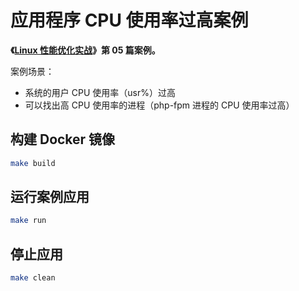 # 应用程序 CPU 使用率过高案例

**《[Linux 性能优化实战](https://time.geekbang.org/column/intro/140)》第 05 篇案例。**

案例场景：

* 系统的用户 CPU 使用率（usr%）过高
* 可以找出高 CPU 使用率的进程（php-fpm 进程的 CPU 使用率过高）

## 构建 Docker 镜像

```sh
make build
```

## 运行案例应用

```sh
make run
```

## 停止应用

```sh
make clean
```
